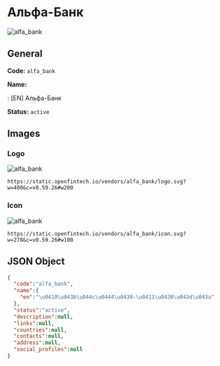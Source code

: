 
# Альфа-Банк 
![alfa_bank](https://static.openfintech.io/vendors/alfa_bank/logo.svg?w=400&c=v0.59.26#w200)  

## General 
 
**Code:** `alfa_bank` 
 
**Name:** 
 
:	[EN] Альфа-Банк 
 
**Status:** `active` 
 

## Images 

### Logo 
 
![alfa_bank](https://static.openfintech.io/vendors/alfa_bank/logo.svg?w=400&c=v0.59.26#w200)  

```
https://static.openfintech.io/vendors/alfa_bank/logo.svg?w=400&c=v0.59.26#w200
```  

### Icon 
 
![alfa_bank](https://static.openfintech.io/vendors/alfa_bank/icon.svg?w=278&c=v0.59.26#w100)  

```
https://static.openfintech.io/vendors/alfa_bank/icon.svg?w=278&c=v0.59.26#w100
```  

## JSON Object 

```json
{
  "code":"alfa_bank",
  "name":{
    "en":"\u0410\u043b\u044c\u0444\u0430-\u0411\u0430\u043d\u043a"
  },
  "status":"active",
  "description":null,
  "links":null,
  "countries":null,
  "contacts":null,
  "address":null,
  "social_profiles":null
}
```  
